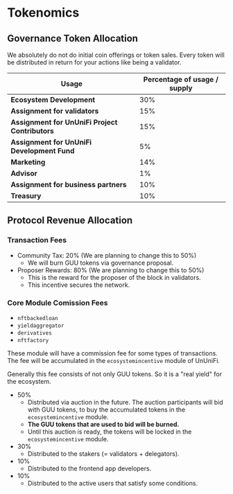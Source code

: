 # Tokenomics
## Governance Token Allocation

We absolutely do not do initial coin offerings or token sales. Every token will be distributed in return for your actions like being a validator.

| Usage                                | Percentage of usage / supply  |
| ------------------------------------ | ----------------------------- |
| **Ecosystem Development**            | 30%                           |
| **Assignment for validators**        | 15%                           |
| **Assignment for UnUniFi Project Contributors**      | 15%           |     
| **Assignment for UnUniFi Development Fund**          | 5%            |
| **Marketing**                        | 14%                           |
| **Advisor**                          | 1%                            |
| **Assignment for business partners** | 10%                           |
| **Treasury**                         | 10%                           |

## Protocol Revenue Allocation

### Transaction Fees

- Community Tax: 20% (We are planning to change this to 50%)
  - We will burn GUU tokens via governance proposal.
- Proposer Rewards: 80% (We are planning to change this to 50%)
  - This is the reward for the proposer of the block in validators.
  - This incentive secures the network.

### Core Module Comission Fees

- `nftbackedloan`
- `yieldaggregator`
- `derivatives`
- `nftfactory`

These module will have a commission fee for some types of transactions. The fee will be accumulated in the `ecosystemincentive` module of UnUniFi.

Generally this fee consists of not only GUU tokens. So it is a "real yield" for the ecosystem.

- 50%
  - Distributed via auction in the future. The auction participants will bid with GUU tokens, to buy the accumulated tokens in the `ecosystemincentive` module.
  - **The GUU tokens that are used to bid will be burned.**
  - Until this auction is ready, the tokens will be locked in the `ecosystemincentive` module.
- 30%
  - Distributed to the stakers (= validators + delegators).
- 10%
  - Distributed to the frontend app developers.
- 10%
  - Distributed to the active users that satisfy some conditions.
